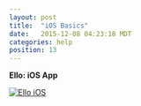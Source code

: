 ```yaml
---
layout: post
title:  "iOS Basics"
date:   2015-12-08 04:23:18 MDT
categories: help
position: 13
---
```


<!--- DO NOT DELETE. "Help" on iOS links here. --->

**Ello: iOS App**
<div class="embetter" data-vimeo-id="135605909"><a href="https://vimeo.com/135605909" target="_blank"><img src="http://i.vimeocdn.com/video/529685569_640.jpg" alt="Ello iOS"></a></div>
